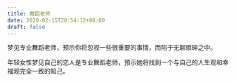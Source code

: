 ```yaml
---
title: 舞蹈老师
date: 2020-02-15T20:54:12+08:00
draft: false
---
```


梦见专业舞蹈老师，预示你将忽视一些很重要的事情，而陷于无聊琐碎之中。

年轻女性梦见自己的恋人是专业舞蹈老师，预示她将找到一个与自己的人生观和幸福观完全一致的知己。

